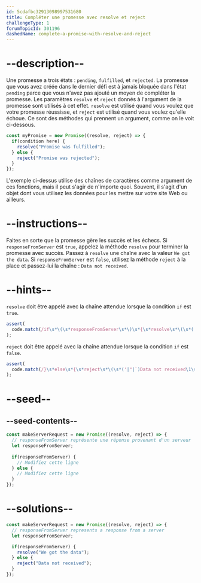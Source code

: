 ```yaml
---
id: 5cdafbc32913098997531680
title: Compléter une promesse avec resolve et reject
challengeType: 1
forumTopicId: 301196
dashedName: complete-a-promise-with-resolve-and-reject
---
```


# --description--

Une promesse a trois états : `pending`, `fulfilled`, et `rejected`. La promesse que vous avez créée dans le dernier défi est à jamais bloquée dans l'état `pending` parce que vous n'avez pas ajouté un moyen de compléter la promesse. Les paramètres `resolve` et `reject` donnés à l'argument de la promesse sont utilisés à cet effet. `resolve` est utilisé quand vous voulez que votre promesse réussisse, et `reject` est utilisé quand vous voulez qu'elle échoue. Ce sont des méthodes qui prennent un argument, comme on le voit ci-dessous.

```js
const myPromise = new Promise((resolve, reject) => {
  if(condition here) {
    resolve("Promise was fulfilled");
  } else {
    reject("Promise was rejected");
  }
});
```

L'exemple ci-dessus utilise des chaînes de caractères comme argument de ces fonctions, mais il peut s'agir de n'importe quoi. Souvent, il s'agit d'un objet dont vous utilisez les données pour les mettre sur votre site Web ou ailleurs.

# --instructions--

Faites en sorte que la promesse gère les succès et les échecs. Si `responseFromServer` est `true`, appelez la méthode `resolve` pour terminer la promesse avec succès. Passez à `resolve` une chaîne avec la valeur `We got the data`. Si `responseFromServer` est `false`, utilisez la méthode `reject` à la place et passez-lui la chaîne : `Data not received`.

# --hints--

`resolve` doit être appelé avec la chaîne attendue lorsque la condition `if` est `true`.

```js
assert(
  code.match(/if\s*\(\s*responseFromServer\s*\)\s*{\s*resolve\s*\(\s*('|"|`)We got the data\1\s*\)(\s*|\s*;\s*)}/g)
);
```

`reject` doit être appelé avec la chaîne attendue lorsque la condition `if` est `false`.

```js
assert(
  code.match(/}\s*else\s*{\s*reject\s*\(\s*('|"|`)Data not received\1\s*\)(\s*|\s*;\s*)}/g)
);
```

# --seed--

## --seed-contents--

```js
const makeServerRequest = new Promise((resolve, reject) => {
  // responseFromServer représente une réponse provenant d'un serveur
  let responseFromServer;
    
  if(responseFromServer) {
    // Modifiez cette ligne
  } else {  
    // Modifiez cette ligne
  }
});
```

# --solutions--

```js
const makeServerRequest = new Promise((resolve, reject) => {
  // responseFromServer represents a response from a server
  let responseFromServer;

  if(responseFromServer) {
    resolve("We got the data");
  } else {  
    reject("Data not received");
  }
});
```
